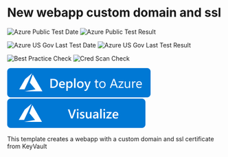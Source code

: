 # New webapp custom domain and ssl

![Azure Public Test Date](https://azurequickstartsservice.blob.core.windows.net/badges/webapp-keyvault-ssl/PublicLastTestDate.svg)
![Azure Public Test Result](https://azurequickstartsservice.blob.core.windows.net/badges/webapp-keyvault-ssl/PublicDeployment.svg)

![Azure US Gov Last Test Date](https://azurequickstartsservice.blob.core.windows.net/badges/webapp-keyvault-ssl/FairfaxLastTestDate.svg)
![Azure US Gov Last Test Result](https://azurequickstartsservice.blob.core.windows.net/badges/webapp-keyvault-ssl/FairfaxDeployment.svg)

![Best Practice Check](https://azurequickstartsservice.blob.core.windows.net/badges/webapp-keyvault-ssl/BestPracticeResult.svg)
![Cred Scan Check](https://azurequickstartsservice.blob.core.windows.net/badges/webapp-keyvault-ssl/CredScanResult.svg)

[![Deploy to Azure](https://raw.githubusercontent.com/Azure/azure-quickstart-templates/master/1-CONTRIBUTION-GUIDE/images/deploytoazure.svg?sanitize=true)](https://portal.azure.com/#create/Microsoft.Template/uri/https%3A%2F%2Fraw.githubusercontent.com%2FAzure%2Fazure-quickstart-templates%2Fmaster%2Fwebapp-keyvault-ssl%2Fazuredeploy.json)
[![Visualize](https://raw.githubusercontent.com/Azure/azure-quickstart-templates/master/1-CONTRIBUTION-GUIDE/images/visualizebutton.svg?sanitize=true)](http://armviz.io/#/?load=https%3A%2F%2Fraw.githubusercontent.com%2FAzure%2Fazure-quickstart-templates%2Fmaster%webapp-keyvault-ssl%2Fazuredeploy.json)

This template creates a webapp with a custom domain and ssl certificate from KeyVault
